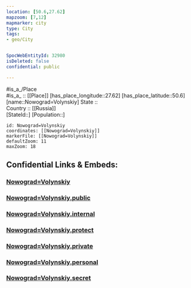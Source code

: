 ```yaml
---
location: [50.6,27.62] 
mapzoom: [7,12] 
mapmarker: city 
type: City
tags:
- geo/City


SpocWebEntityId: 32980
isDeleted: false
confidential: public

---
```

#is_a_/Place  
#is_a_ :: [[Place]] 
[has_place_longitude::27.62] 
[has_place_latitude::50.6] 
[name::Nowograd=Volynskiy] 
State ::  
Country :: [[Russia]]  
[StateId::] 
[Population::] 



```leaflet
id: Nowograd=Volynskiy
coordinates: [[Nowograd=Volynskiy]] 
markerFile: [[Nowograd=Volynskiy]] 
defaultZoom: 11 
maxZoom: 18
```


## Confidential Links & Embeds: 

### [Nowograd=Volynskiy](/_Standards/Earth/Continent/Europe/Europe~East/Ukraine/Regions~Ukraine/Zhytomyr/City/Nowograd=Volynskiy.md) 

### [Nowograd=Volynskiy.public](/_public/Earth/Continent/Europe/Europe~East/Ukraine/Regions~Ukraine/Zhytomyr/City/Nowograd=Volynskiy.public.md) 

### [Nowograd=Volynskiy.internal](/_internal/Earth/Continent/Europe/Europe~East/Ukraine/Regions~Ukraine/Zhytomyr/City/Nowograd=Volynskiy.internal.md) 

### [Nowograd=Volynskiy.protect](/_protect/Earth/Continent/Europe/Europe~East/Ukraine/Regions~Ukraine/Zhytomyr/City/Nowograd=Volynskiy.protect.md) 

### [Nowograd=Volynskiy.private](/_private/Earth/Continent/Europe/Europe~East/Ukraine/Regions~Ukraine/Zhytomyr/City/Nowograd=Volynskiy.private.md) 

### [Nowograd=Volynskiy.personal](/_personal/Earth/Continent/Europe/Europe~East/Ukraine/Regions~Ukraine/Zhytomyr/City/Nowograd=Volynskiy.personal.md) 

### [Nowograd=Volynskiy.secret](/_secret/Earth/Continent/Europe/Europe~East/Ukraine/Regions~Ukraine/Zhytomyr/City/Nowograd=Volynskiy.secret.md)

